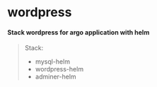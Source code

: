 # wordpress
#### Stack wordpress for argo application with helm

> Stack:
>  - mysql-helm
>  - wordpress-helm
>  - adminer-helm